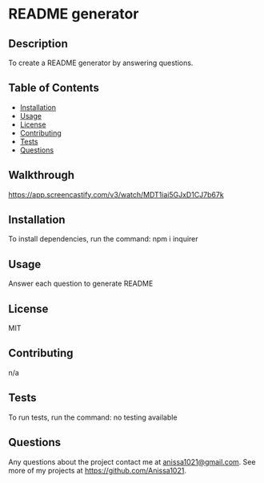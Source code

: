 # README generator

  ## Description
  To create a README generator by answering questions.

  ## Table of Contents
  * [Installation](#installation)
  * [Usage](#usage)
  * [License](#license)
  * [Contributing](#contributing)
  * [Tests](#tests)
  * [Questions](#questions)

  ## Walkthrough
  https://app.screencastify.com/v3/watch/MDT1iai5GJxD1CJ7b67k
  
  ## Installation 
  To install dependencies, run the command:
  npm i inquirer

  ## Usage 
  Answer each question to generate README

  ## License 
  MIT

  ## Contributing 
  n/a

  ## Tests
  To run tests, run the command:
  no testing available

  ## Questions
  Any questions about the project contact me at anissa1021@gmail.com. See more of my projects at https://github.com/Anissa1021.
